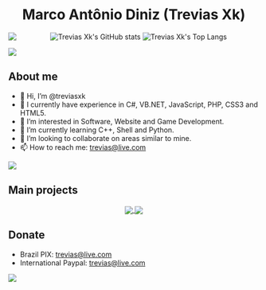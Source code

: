 <h1 align="center">Marco Antônio Diniz (Trevias Xk)</h1>

<div align="center">
   <img src="https://avatars.githubusercontent.com/u/24716901?s=358" align="left"/>

   ![Trevias Xk's GitHub stats](https://github-readme-stats.vercel.app/api?username=treviasxk&theme=transparent&show_icons=true&bg_color=00000000&card_width=450)
   ![Trevias Xk's Top Langs](https://github-readme-stats.vercel.app/api/top-langs/?username=treviasxk&theme=transparent&layout=compact&card_width=400)
</div>
   
<img src="https://user-images.githubusercontent.com/73097560/115834477-dbab4500-a447-11eb-908a-139a6edaec5c.gif">

<h2>About me</h2>

- 👋 Hi, I’m @treviasxk
- 📝 I currently have experience in C#, VB.NET, JavaScript, PHP, CSS3 and HTML5.
- 👀 I’m interested in Software, Website and Game Development.
- 🌱 I’m currently learning C++, Shell and Python.
- 💞️ I’m looking to collaborate on areas similar to mine.
- 📫 How to reach me: trevias@live.com

<img src="https://user-images.githubusercontent.com/73097560/115834477-dbab4500-a447-11eb-908a-139a6edaec5c.gif">

<h2>Main projects</h2>
<div align="center">
   <a href="https://github.com/treviasxk/Nethostfire">
     <img align="center" src="https://github-readme-stats.vercel.app/api/pin/?username=treviasxk&repo=Nethostfire&theme=transparent"/>
   </a>
   <a href="https://github.com/treviasxk/WebAppMobile">
     <img align="center" src="https://github-readme-stats.vercel.app/api/pin/?username=treviasxk&repo=WebAppMobile&theme=transparent"/>
   </a>
</div>


## Donate
 - Brazil
 PIX: trevias@live.com
 - International
 Paypal: trevias@live.com

<img src="https://user-images.githubusercontent.com/73097560/115834477-dbab4500-a447-11eb-908a-139a6edaec5c.gif">
